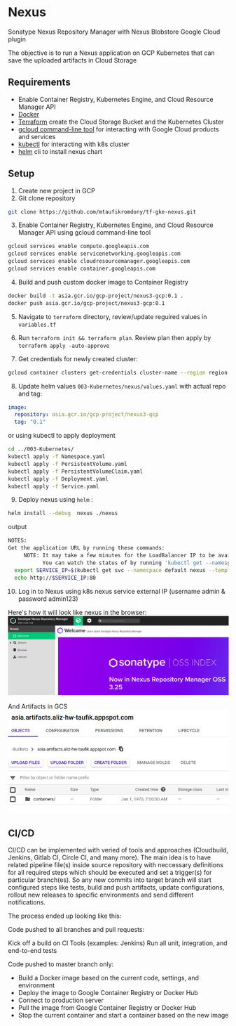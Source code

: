 # Nexus
Sonatype Nexus Repository Manager with Nexus Blobstore Google Cloud plugin

The objective is to run a Nexus application on GCP Kubernetes that can save the uploaded artifacts in Cloud Storage

## Requirements

- Enable Container Registry, Kubernetes Engine, and Cloud Resource Manager API
- [Docker](https://docs.docker.com/get-docker/)
- [Terraform](https://learn.hashicorp.com/terraform/getting-started/install.html) create the Cloud Storage Bucket and the Kubernetes Cluster 
- [gcloud command-line tool](https://cloud.google.com/sdk/docs/quickstarts) for interacting with Google Cloud products and services
- [kubectl](https://kubernetes.io/docs/tasks/tools/install-kubectl/) for interacting with k8s cluster
- [helm](https://helm.sh/docs/intro/install/) cli to install nexus chart

## Setup

1. Create new project in GCP
2. Git clone repository
```bash
git clone https://github.com/mtaufikromdony/tf-gke-nexus.git
```
3. Enable Container Registry, Kubernetes Engine, and Cloud Resource Manager API using gcloud command-line tool
```bash
gcloud services enable compute.googleapis.com
gcloud services enable servicenetworking.googleapis.com
gcloud services enable cloudresourcemanager.googleapis.com
gcloud services enable container.googleapis.com
```
4. Build and push custom docker image to Container Registry
```bash
docker build -t asia.gcr.io/gcp-project/nexus3-gcp:0.1 .
docker push asia.gcr.io/gcp-project/nexus3-gcp:0.1
```
5. Navigate to `terraform` directory, review/update reguired values in `variables.tf`

6. Run `terraform init && terraform plan`. Review plan then apply by `terraform apply -auto-approve`
7. Get credentials for newly created cluster:

```bash
gcloud container clusters get-credentials cluster-name --region region --project project-id
```

8. Update helm values `003-Kubernetes/nexus/values.yaml` with actual repo and tag:

```yaml
image:
  repository: asia.gcr.io/gcp-project/nexus3-gcp
  tag: "0.1"
```
or using kubectl to apply deployment
```bash
cd ../003-Kubernetes/
kubectl apply -f Namespace.yaml
kubectl apply -f PersistentVolume.yaml
kubectl apply -f PersistentVolumeClaim.yaml
kubectl apply -f Deployment.yaml 
kubectl apply -f Service.yaml
```
9. Deploy nexus using `helm` :

```bash
helm install --debug  nexus ./nexus
```

output
```bash
NOTES:
Get the application URL by running these commands:
     NOTE: It may take a few minutes for the LoadBalancer IP to be available.
           You can watch the status of by running 'kubectl get --namespace default svc -w nexus'
  export SERVICE_IP=$(kubectl get svc --namespace default nexus --template "{{ range (index .status.loadBalancer.ingress 0) }}{{.}}{{ end }}")
  echo http://$SERVICE_IP:80
```
10. Log in to Nexus using k8s nexus service external IP (username admin & password admin123)

Here's how it will look like nexus in the browser: ![nexus](003-Kubernetes/capture/nexus.png)

And Artifacts in GCS
![artifacts](003-Kubernetes/capture/gcs-artifacts.png)

## CI/CD

CI/CD can be implemented with veried of tools and approaches (Cloudbuild, Jenkins, Gitlab CI, Circle CI, and many more).
The main idea is to have related pipeline file(s) inside source repository with neccessary definitions for all required steps which should be executed and set a trigger(s) for particular branch(es). So any new commits into target branch will start configured steps like tests, build and push artifacts, update configurations, rollout new releases to specific environments and send different notifications.

The process ended up looking like this:

Code pushed to all branches and pull requests:

Kick off a build on CI Tools (examples: Jenkins)
Run all unit, integration, and end-to-end tests

Code pushed to master branch only:

- Build a Docker image based on the current code, settings, and environment
- Deploy the image to Google Container Registry or Docker Hub
- Connect to production server
- Pull the image from Google Container Registry or Docker Hub
- Stop the current container and start a container based on the new image
